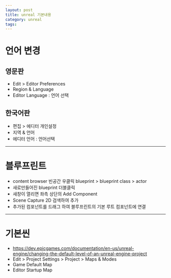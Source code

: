 ```yaml
---
layout: post
title: unreal 기본내용
category: unreal
tags: 
---
```


# 언어 변경
## 영문판
* Edit > Editor Preferences
* Region & Language
* Editor Language : 언어 선택
  
## 한국어판
* 편집 > 에디터 개인설정
* 지역 & 언어
* 에디터 언어 : 언어선택

---

# 블루프린트
* content browser 빈공간 우클릭 blueprint > blueprint class > actor
* 새로만들어진 blueprint 더블클릭
* 새창이 열리면 좌측 상단의 Add Component
* Scene Capture 2D 검색하여 추가
* 추가된 컴포넌트를 드래그 하여 블루프린트의 기본 루트 컴포넌트에 연결

---

# 기본씬
* <https://dev.epicgames.com/documentation/en-us/unreal-engine/changing-the-default-level-of-an-unreal-engine-project>
* Edit > Project Settings > Project > Maps & Modes
* Game Default Map
* Editor Startup Map